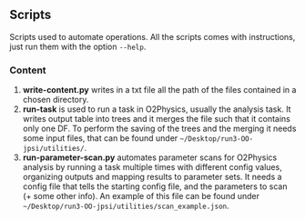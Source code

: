 ## Scripts
Scripts used to automate operations. All the scripts comes with instructions, just run them with the option `--help`.

### Content
1. **write-content.py** writes in a txt file all the path of the files contained in a chosen directory.
2. **run-task** is used to run a task in O2Physics, usually the analysis task. It writes output table into trees and it merges the file such that it contains only one DF. To perform the saving of the trees and the merging it needs some input files, that can be found under `~/Desktop/run3-OO-jpsi/utilities/`.
3. **run-parameter-scan.py** automates parameter scans for O2Physics analysis by running a task multiple times with different config values, organizing outputs and mapping results to parameter sets. It needs a config file that tells the starting config file, and the parameters to scan (+ some other info). An example of this file can be found under `~/Desktop/run3-OO-jpsi/utilities/scan_example.json`.